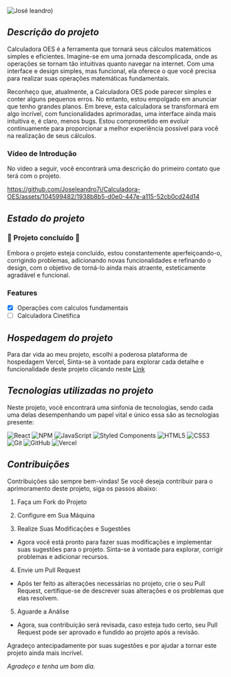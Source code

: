 
![José leandro)](https://github.com/Joseleandro7i/Calculadora-OES/assets/104599482/66ac3f86-6a4e-4342-afbb-d0a3e0a8c395) 
 
 ## *Descrição do projeto*

 Calculadora OES é a ferramenta que tornará seus cálculos matemáticos simples e eficientes. Imagine-se em uma jornada descomplicada, onde as operações se tornam tão intuitivas quanto navegar na internet. Com uma interface e design simples, mas funcional, ela oferece o que você precisa para realizar suas operações matemáticas fundamentais.

Reconheço que, atualmente, a Calculadora OES pode parecer simples e conter alguns pequenos erros. No entanto, estou empolgado em anunciar que tenho grandes planos. Em breve, esta calculadora se transformará em algo incrível, com funcionalidades aprimoradas, uma interface ainda mais intuitiva e, é claro, menos bugs. Estou comprometido em evoluir continuamente para proporcionar a melhor experiência possível para você na realização de seus cálculos.

### Vídeo de Introdução

 No vídeo a seguir, você encontrará uma descrição do primeiro contato que terá com o projeto.

  https://github.com/Joseleandro7i/Calculadora-OES/assets/104599482/1938b8b5-d0e0-447e-a115-52cb0cd24d14 

## *Estado do projeto*

### :construction: Projeto concluído :construction:
 
<p>Embora o projeto esteja concluído, estou constantemente aperfeiçoando-o, corrigindo problemas, adicionando novas funcionalidades e refinando o design, com o objetivo de torná-lo ainda mais atraente, esteticamente agradável e funcional.</p>

### Features

- [x] Operações com calculos fundamentais
- [ ] Calculadora Cinetifica

## *Hospedagem do projeto*

Para dar vida ao meu projeto, escolhi a poderosa plataforma de hospedagem Vercel, Sinta-se à vontade para explorar cada detalhe e funcionalidade deste projeto clicando neste
[Link](https://calculadora-oes.vercel.app/)


## *Tecnologias utilizadas no projeto*

Neste projeto, você encontrará uma sinfonia de tecnologias, sendo cada uma delas desempenhando um papel vital e único essa são as tecnologias presente:

![React](https://img.shields.io/badge/react-%2320232a.svg?style=for-the-badge&logo=react&logoColor=%2361DAFB) ![NPM](https://img.shields.io/badge/NPM-%23CB3837.svg?style=for-the-badge&logo=npm&logoColor=white) ![JavaScript](https://img.shields.io/badge/javascript-%23323330.svg?style=for-the-badge&logo=javascript&logoColor=%23F7DF1E) ![Styled Components](https://img.shields.io/badge/styled--components-DB7093?style=for-the-badge&logo=styled-components&logoColor=white) ![HTML5](https://img.shields.io/badge/html5-%23E34F26.svg?style=for-the-badge&logo=html5&logoColor=white)  ![CSS3](https://img.shields.io/badge/css3-%231572B6.svg?style=for-the-badge&logo=css3&logoColor=white)   ![Git](https://img.shields.io/badge/git-%23F05033.svg?style=for-the-badge&logo=git&logoColor=white) ![GitHub](https://img.shields.io/badge/github-%23121011.svg?style=for-the-badge&logo=github&logoColor=white) ![Vercel](https://img.shields.io/badge/vercel-%23000000.svg?style=for-the-badge&logo=vercel&logoColor=white)  


## *Contribuições*

Contribuições são sempre bem-vindas! Se você deseja contribuir para o aprimoramento deste projeto, siga os passos abaixo:

 1. Faça um Fork do Projeto

 2. Configure em Sua Máquina

 3. Realize Suas Modificações e Sugestões
    
  - Agora você está pronto para fazer suas modificações e implementar suas sugestões para o projeto. Sinta-se à vontade para explorar, corrigir problemas e adicionar recursos.

4. Envie um Pull Request

  - Após ter feito as alterações necessárias no projeto, crie o seu Pull Request, certifique-se de descrever suas alterações e os problemas que elas resolvem.

5. Aguarde a Análise
  - Agora, sua contribuição será revisada, caso esteja tudo certo, seu Pull Request pode ser aprovado e fundido ao projeto após a revisão.

Agradeço antecipadamente por suas sugestões e por ajudar a tornar este projeto ainda mais incrível. 

*Agradeço e tenha um bom dia.*


